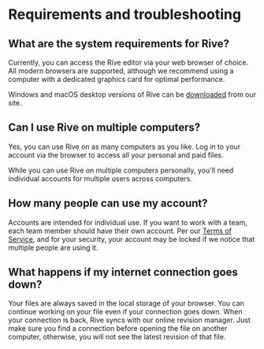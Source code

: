# Requirements and troubleshooting

## What are the system requirements for Rive?

Currently, you can access the Rive editor via your web browser of choice. All modern browsers are supported, although we recommend using a computer with a dedicated graphics card for optimal performance.

Windows and macOS desktop versions of Rive can be [downloaded](https://rive.app/downloads) from our site.

## Can I use Rive on multiple computers?

Yes, you can use Rive on as many computers as you like. Log in to your account via the browser to access all your personal and paid files.

While you can use Rive on multiple computers personally, you'll need individual accounts for multiple users across computers.

## How many people can use my account?

Accounts are intended for individual use. If you want to work with a team, each team member should have their own account. Per our [Terms of Service](../../legal/terms-of-service.md), and for your security, your account may be locked if we notice that multiple people are using it.

## What happens if my internet connection goes down?

Your files are always saved in the local storage of your browser. You can continue working on your file even if your connection goes down. When your connection is back, Rive syncs with our online revision manager. Just make sure you find a connection before opening the file on another computer, otherwise, you will not see the latest revision of that file.

